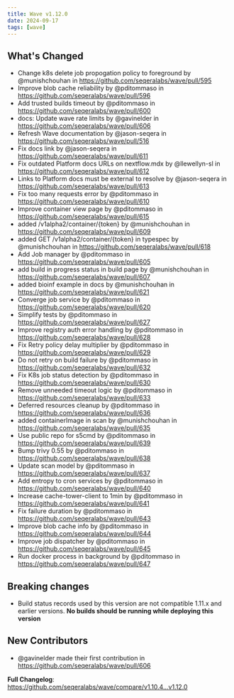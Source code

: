 ```yaml
---
title: Wave v1.12.0
date: 2024-09-17
tags: [wave]
---
```


## What's Changed
* Change k8s delete job propogation policy to foreground by @munishchouhan in https://github.com/seqeralabs/wave/pull/595
* Improve blob cache reliability by @pditommaso in https://github.com/seqeralabs/wave/pull/596
* Add trusted builds timeout by @pditommaso in https://github.com/seqeralabs/wave/pull/600
* docs: Update wave rate limits by @gavinelder in https://github.com/seqeralabs/wave/pull/606
* Refresh Wave documentation by @jason-seqera in https://github.com/seqeralabs/wave/pull/516
* Fix docs link by @jason-seqera in https://github.com/seqeralabs/wave/pull/611
* Fix outdated Platform docs URLs on nextflow.mdx by @llewellyn-sl in https://github.com/seqeralabs/wave/pull/612
* Links to Platform docs must be external to resolve by @jason-seqera in https://github.com/seqeralabs/wave/pull/613
* Fix too many requests error by @pditommaso in https://github.com/seqeralabs/wave/pull/610
* Improve container view page by @pditommaso in https://github.com/seqeralabs/wave/pull/615
* added /v1alpha2/container/{token} by @munishchouhan in https://github.com/seqeralabs/wave/pull/609
* added GET /v1alpha2/container/{token} in typespec by @munishchouhan in https://github.com/seqeralabs/wave/pull/618
* Add Job manager  by @pditommaso in https://github.com/seqeralabs/wave/pull/605
* add build in progress status in build page by @munishchouhan in https://github.com/seqeralabs/wave/pull/607
* added bioinf example in docs by @munishchouhan in https://github.com/seqeralabs/wave/pull/621
* Converge job service by @pditommaso in https://github.com/seqeralabs/wave/pull/620
* Simplify tests by @pditommaso in https://github.com/seqeralabs/wave/pull/627
* Improve registry auth error handling by @pditommaso in https://github.com/seqeralabs/wave/pull/628
* Fix Retry policy delay multiplier by @pditommaso in https://github.com/seqeralabs/wave/pull/629
* Do not retry on build failure by @pditommaso in https://github.com/seqeralabs/wave/pull/632
* Fix K8s job status detection by @pditommaso in https://github.com/seqeralabs/wave/pull/630
* Remove unneeded timeout logic by @pditommaso in https://github.com/seqeralabs/wave/pull/633
* Deferred resources cleanup by @pditommaso in https://github.com/seqeralabs/wave/pull/636
* added containerImage in scan by @munishchouhan in https://github.com/seqeralabs/wave/pull/635
* Use public repo for s5cmd by @pditommaso in https://github.com/seqeralabs/wave/pull/639
* Bump trivy 0.55 by @pditommaso in https://github.com/seqeralabs/wave/pull/638
* Update scan model by @pditommaso in https://github.com/seqeralabs/wave/pull/637
* Add entropy to cron services by @pditommaso in https://github.com/seqeralabs/wave/pull/640
* Increase cache-tower-client to 1min by @pditommaso in https://github.com/seqeralabs/wave/pull/641
* Fix failure duration by @pditommaso in https://github.com/seqeralabs/wave/pull/643
* Improve blob cache info by @pditommaso in https://github.com/seqeralabs/wave/pull/644
* Improve job dispatcher by @pditommaso in https://github.com/seqeralabs/wave/pull/645
* Run docker process in background by @pditommaso in https://github.com/seqeralabs/wave/pull/647

## Breaking changes
* Build status records used by this version are not compatible 1.11.x and earlier versions. **No builds should be running while deploying this version**

## New Contributors
* @gavinelder made their first contribution in https://github.com/seqeralabs/wave/pull/606

**Full Changelog**: https://github.com/seqeralabs/wave/compare/v1.10.4...v1.12.0
